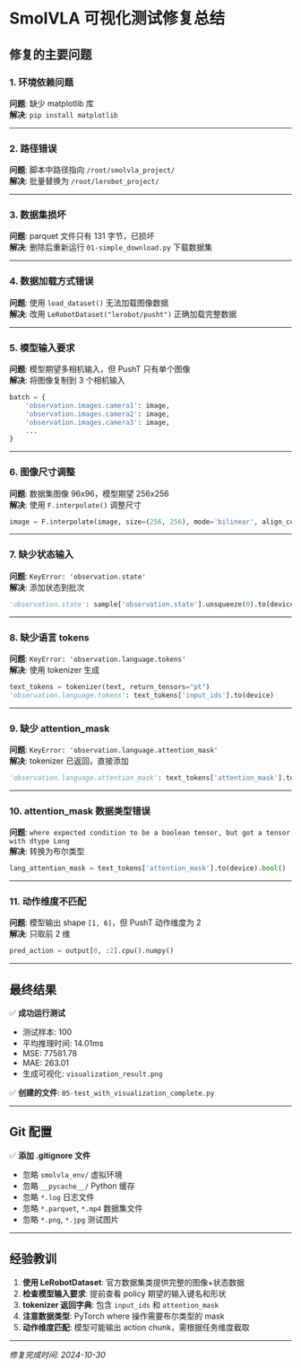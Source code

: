 # SmolVLA 可视化测试修复总结

## 修复的主要问题

### 1. 环境依赖问题
**问题**: 缺少 matplotlib 库  
**解决**: `pip install matplotlib`

---

### 2. 路径错误
**问题**: 脚本中路径指向 `/root/smolvla_project/`  
**解决**: 批量替换为 `/root/lerobot_project/`

---

### 3. 数据集损坏
**问题**: parquet 文件只有 131 字节，已损坏  
**解决**: 删除后重新运行 `01-simple_download.py` 下载数据集

---

### 4. 数据加载方式错误
**问题**: 使用 `load_dataset()` 无法加载图像数据  
**解决**: 改用 `LeRobotDataset("lerobot/pusht")` 正确加载完整数据

---

### 5. 模型输入要求
**问题**: 模型期望多相机输入，但 PushT 只有单个图像  
**解决**: 将图像复制到 3 个相机输入
```python
batch = {
    'observation.images.camera1': image,
    'observation.images.camera2': image,
    'observation.images.camera3': image,
    ...
}
```

---

### 6. 图像尺寸调整
**问题**: 数据集图像 96x96，模型期望 256x256  
**解决**: 使用 `F.interpolate()` 调整尺寸
```python
image = F.interpolate(image, size=(256, 256), mode='bilinear', align_corners=False)
```

---

### 7. 缺少状态输入
**问题**: `KeyError: 'observation.state'`  
**解决**: 添加状态到批次
```python
'observation.state': sample['observation.state'].unsqueeze(0).to(device)
```

---

### 8. 缺少语言 tokens
**问题**: `KeyError: 'observation.language.tokens'`  
**解决**: 使用 tokenizer 生成
```python
text_tokens = tokenizer(text, return_tensors="pt")
'observation.language.tokens': text_tokens['input_ids'].to(device)
```

---

### 9. 缺少 attention_mask
**问题**: `KeyError: 'observation.language.attention_mask'`  
**解决**: tokenizer 已返回，直接添加
```python
'observation.language.attention_mask': text_tokens['attention_mask'].to(device)
```

---

### 10. attention_mask 数据类型错误
**问题**: `where expected condition to be a boolean tensor, but got a tensor with dtype Long`  
**解决**: 转换为布尔类型
```python
lang_attention_mask = text_tokens['attention_mask'].to(device).bool()
```

---

### 11. 动作维度不匹配
**问题**: 模型输出 shape `[1, 6]`，但 PushT 动作维度为 2  
**解决**: 只取前 2 维
```python
pred_action = output[0, :2].cpu().numpy()
```

---

## 最终结果

✅ **成功运行测试**
- 测试样本: 100
- 平均推理时间: 14.01ms
- MSE: 77581.78
- MAE: 263.01
- 生成可视化: `visualization_result.png`

✅ **创建的文件**: `05-test_with_visualization_complete.py`

---

## Git 配置

✅ **添加 .gitignore 文件**
- 忽略 `smolvla_env/` 虚拟环境
- 忽略 `__pycache__/` Python 缓存
- 忽略 `*.log` 日志文件
- 忽略 `*.parquet`, `*.mp4` 数据集文件
- 忽略 `*.png`, `*.jpg` 测试图片

---

## 经验教训

1. **使用 LeRobotDataset**: 官方数据集类提供完整的图像+状态数据
2. **检查模型输入要求**: 提前查看 policy 期望的输入键名和形状
3. **tokenizer 返回字典**: 包含 `input_ids` 和 `attention_mask`
4. **注意数据类型**: PyTorch where 操作需要布尔类型的 mask
5. **动作维度匹配**: 模型可能输出 action chunk，需根据任务维度截取

---

*修复完成时间: 2024-10-30*
